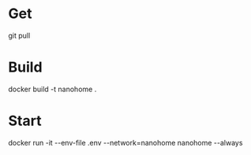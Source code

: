 # Get
git pull

# Build
docker build -t nanohome .

# Start
docker run -it --env-file .env --network=nanohome nanohome --always 

